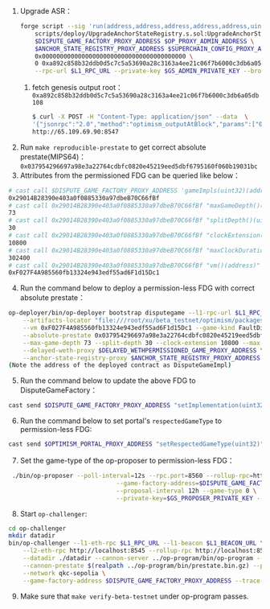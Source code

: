 1. Upgrade ASR：
    ```bash
    forge script --sig 'run(address,address,address,address,address,uint32,bytes32,uint256)' \
        scripts/deploy/UpgradeAnchorStateRegistry.s.sol:UpgradeAnchorStateRegistry \
        $DISPUTE_GAME_FACTORY_PROXY_ADDRESS $OP_PROXY_ADMIN_ADDRESS \
        $ANCHOR_STATE_REGISTRY_PROXY_ADDRESS $SUPERCHAIN_CONFIG_PROXY_ADDRESS \
        0x0000000000000000000000000000000000000000 \
        0 0xa892c858b32ddb0d5c7c5a53690a28c3163a4ee21c06f7b6000c3db6a05db108 0 \
        --rpc-url $L1_RPC_URL --private-key $GS_ADMIN_PRIVATE_KEY --broadcast
    ```
    1.  fetch genesis output root：`0xa892c858b32ddb0d5c7c5a53690a28c3163a4ee21c06f7b6000c3db6a05db108`
        ```bash
        $ curl -X POST -H "Content-Type: application/json" --data  \
        '{"jsonrpc":"2.0","method":"optimism_outputAtBlock","params":["0x0"],"id":1}' \
        http://65.109.69.90:8547
        ```  
2. Run `make reproducible-prestate` to get correct absolute prestate(MIPS64)：`0x037954296697a98e3a22764cdbfc0820e45219eed5dbf6795160f060b19031bc`
3. Attributes from the permissioned FDG can be queried like below：
```bash
# cast call $DISPUTE_GAME_FACTORY_PROXY_ADDRESS 'gameImpls(uint32)(address)' 1 -r $L1_RPC_URL
0x29014B28390e403a0f0885330a97dbeB70C66fBf
# cast call 0x29014B28390e403a0f0885330a97dbeB70C66fBf "maxGameDepth()(uint256)" -r $L1_RPC_URL
73
# cast call 0x29014B28390e403a0f0885330a97dbeB70C66fBf "splitDepth()(uint256)" -r $L1_RPC_URL
30
# cast call 0x29014B28390e403a0f0885330a97dbeB70C66fBf "clockExtension()(uint64)" -r $L1_RPC_URL
10800
# cast call 0x29014B28390e403a0f0885330a97dbeB70C66fBf "maxClockDuration()(uint64)" -r $L1_RPC_URL
302400
# cast call 0x29014B28390e403a0f0885330a97dbeB70C66fBf "vm()(address)" -r $L1_RPC_URL
0xF027F4A985560fb13324e943edf55ad6F1d15Dc1
```
4. Run the command below to deploy a permission-less FDG with correct absolute prestate：
```bash
op-deployer/bin/op-deployer bootstrap disputegame --l1-rpc-url $L1_RPC_URL --private-key $GS_ADMIN_PRIVATE_KEY \
    --artifacts-locator "file:///root/xu/beta_testnet/optimism/packages/contracts-bedrock/forge-artifacts/" \
    --vm 0xF027F4A985560fb13324e943edf55ad6F1d15Dc1 --game-kind FaultDisputeGame --game-type 0 \
    --absolute-prestate 0x037954296697a98e3a22764cdbfc0820e45219eed5dbf6795160f060b19031bc \
    --max-game-depth 73 --split-depth 30 --clock-extension 10800 --max-clock-duration 302400 \
    --delayed-weth-proxy $DELAYED_WETHPERMISSIONED_GAME_PROXY_ADDRESS \
    --anchor-state-registry-proxy $ANCHOR_STATE_REGISTRY_PROXY_ADDRESS --l2-chain-id 110011 
(Note the address of the deployed contract as DisputeGameImpl)
```
5. Run the command below to update the above FDG to DisputeGameFactory：
```bash
cast send $DISPUTE_GAME_FACTORY_PROXY_ADDRESS "setImplementation(uint32,address)" 0 <DisputeGameImpl> -r $L1_RPC_URL --private-key $GS_ADMIN_PRIVATE_KEY
```
6. Run the command below to set portal's `respectedGameType` to permission-less FDG:
```bash
cast send $OPTIMISM_PORTAL_PROXY_ADDRESS "setRespectedGameType(uint32)" 0 -r $L1_RPC_URL --private-key $GS_ADMIN_PRIVATE_KEY
```
7. Set the game-type of the op-proposer to permission-less FDG：
```bash
 ./bin/op-proposer --poll-interval=12s --rpc.port=8560 --rollup-rpc=http://localhost:8547 \
                              --game-factory-address=$DISPUTE_GAME_FACTORY_PROXY_ADDRESS \
                              --proposal-interval 12h --game-type 0 \
                              --private-key=$GS_PROPOSER_PRIVATE_KEY --l1-eth-rpc=$L1_RPC_URL 2>&1 | tee -a proposer.log -i
```
8. Start `op-challenger`:
```bash
cd op-challenger
mkdir datadir
bin/op-challenger --l1-eth-rpc $L1_RPC_URL --l1-beacon $L1_BEACON_URL \
    --l2-eth-rpc http://localhost:8545 --rollup-rpc http://localhost:8547 \
    --datadir ./datadir --cannon-server ../op-program/bin/op-program --cannon-bin ../cannon/bin/cannon \
    --cannon-prestate $(realpath ../op-program/bin/prestate.bin.gz) --private-key $GS_CHALLENGER_PRIVATE_KEY \
    --network qkc-sepolia \
    --game-factory-address $DISPUTE_GAME_FACTORY_PROXY_ADDRESS --trace-type cannon --trace-type permissioned  2>&1 | tee -a challenger.log -i

```
9. Make sure that `make verify-beta-testnet` under op-program passes.
